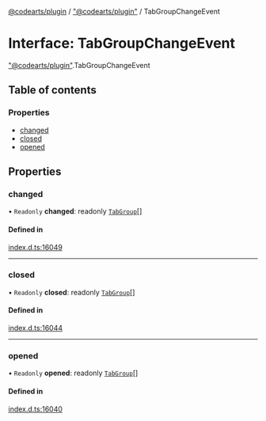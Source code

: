 [@codearts/plugin](../README.md) / ["@codearts/plugin"](../modules/_codearts_plugin_.md) / TabGroupChangeEvent

# Interface: TabGroupChangeEvent

["@codearts/plugin"](../modules/_codearts_plugin_.md).TabGroupChangeEvent

## Table of contents

### Properties

- [changed](codearts_plugin_.TabGroupChangeEvent.md#changed)
- [closed](codearts_plugin_.TabGroupChangeEvent.md#closed)
- [opened](codearts_plugin_.TabGroupChangeEvent.md#opened)

## Properties

### changed

• `Readonly` **changed**: readonly [`TabGroup`](codearts_plugin_.TabGroup.md)[]

#### Defined in

[index.d.ts:16049](https://github.com/huaweicloud/cloudide-plugin-api/blob/3b0eee8/index.d.ts#L16049)

___

### closed

• `Readonly` **closed**: readonly [`TabGroup`](codearts_plugin_.TabGroup.md)[]

#### Defined in

[index.d.ts:16044](https://github.com/huaweicloud/cloudide-plugin-api/blob/3b0eee8/index.d.ts#L16044)

___

### opened

• `Readonly` **opened**: readonly [`TabGroup`](codearts_plugin_.TabGroup.md)[]

#### Defined in

[index.d.ts:16040](https://github.com/huaweicloud/cloudide-plugin-api/blob/3b0eee8/index.d.ts#L16040)
